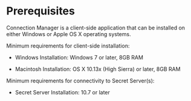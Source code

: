 [title]: # (Prerequisites)
[tags]: # (requirements)
[priority]: # (2)

# Prerequisites

Connection Manager is a client-side application that can be installed on either Windows or Apple OS X operating systems.

Minimum requirements for client-side installation:

- Windows Installation: Windows 7 or later, 8GB RAM

- Macintosh Installation: OS X 10.13x (High Sierra) or later, 8GB RAM

Minimum requirements for connectivity to Secret Server(s):

- Secret Server Installation: 10.7 or later